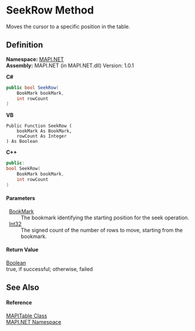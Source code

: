 # SeekRow Method


Moves the cursor to a specific position in the table.



## Definition
**Namespace:** <a href="N_MAPI_NET.md">MAPI.NET</a>  
**Assembly:** MAPI.NET (in MAPI.NET.dll) Version: 1.0.1

**C#**
``` C#
public bool SeekRow(
	BookMark bookMark,
	int rowCount
)
```
**VB**
``` VB
Public Function SeekRow ( 
	bookMark As BookMark,
	rowCount As Integer
) As Boolean
```
**C++**
``` C++
public:
bool SeekRow(
	BookMark bookMark, 
	int rowCount
)
```



#### Parameters
<dl><dt>  <a href="T_MAPI_NET_BookMark.md">BookMark</a></dt><dd>The bookmark identifying the starting position for the seek operation.</dd><dt>  <a href="https://learn.microsoft.com/dotnet/api/system.int32" target="_blank" rel="noopener noreferrer">Int32</a></dt><dd>The signed count of the number of rows to move, starting from the bookmark.</dd></dl>

#### Return Value
<a href="https://learn.microsoft.com/dotnet/api/system.boolean" target="_blank" rel="noopener noreferrer">Boolean</a>  
true, if successful; otherwise, failed

## See Also


#### Reference
<a href="T_MAPI_NET_MAPITable.md">MAPITable Class</a>  
<a href="N_MAPI_NET.md">MAPI.NET Namespace</a>  
